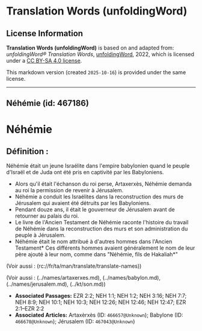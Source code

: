 # Translation Words (unfoldingWord)

## License Information

**Translation Words (unfoldingWord)** is based on and adapted from: _unfoldingWord® Translation Words_, [unfoldingWord](https://unfoldingword.org/utw), 2022, which is licensed under a [CC BY-SA 4.0 license](https://creativecommons.org/licenses/by-sa/4.0/legalcode.en).

This markdown version (created `2025-10-16`) is provided under the same license.



--------------------------------

## Néhémie (id: 467186)

Néhémie
=======

Définition :
------------

Néhémie était un jeune Israélite dans l'empire babylonien quand le peuple d'Israël et de Juda ont été pris en captivité par les Babyloniens.

* Alors qu'il était l'échanson du roi perse, Artaxerxès, Néhémie demanda au roi la permission de revenir à Jérusalem.
* Néhémie a conduit les Israélites dans la reconstruction des murs de Jérusalem qui avaient été détruits par les Babyloniens.
* Pendant douze ans, il était le gouverneur de Jérusalem avant de retourner au palais du roi.
* Le livre de l'Ancien Testament de Néhémie raconte l'histoire du travail de Néhémie dans la reconstruction des murs et son administration du peuple à Jérusalem.
* Néhémie était le nom attribué à d'autres hommes dans l'Ancien Testament\* Ces différents hommes avaient généralement le nom de leur père ajouté à leur nom, comme dans "Néhémie, fils de Hakaliah\*"

(Voir aussi : (rc://fr/ta/man/translate/translate\-names))

(Voir aussi : (../names/artaxerxes.md), (../names/babylon.md), (../names/jerusalem.md), (../kt/son.md))

* **Associated Passages:** EZR 2:2; NEH 1:1; NEH 1:2; NEH 3:16; NEH 7:7; NEH 8:9; NEH 10:1; NEH 10:3; NEH 12:26; NEH 12:46; NEH 12:47; EZR 2:1–EZR 2:2
* **Associated Articles:** Artaxèrxès (ID: `466657@Unknown`); Babylone (ID: `466678@Unknown`); Jérusalem (ID: `467043@Unknown`)

